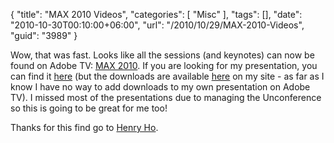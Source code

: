 {
	"title": "MAX 2010 Videos",
	"categories": [
		"Misc"
	],
	"tags": [],
	"date": "2010-10-30T00:10:00+06:00",
	"url": "/2010/10/29/MAX-2010-Videos",
	"guid": "3989"
}

Wow, that was fast. Looks like all the sessions (and keynotes) can now be found on Adobe TV: <a href="http://tv.adobe.com/channel/max/max-2010/">MAX 2010</a>. If you are looking for my presentation, you can find it <a href="http://tv.adobe.com/watch/max-2010-develop/best-practices-of-the-modern-coldfusion-developer/">here</a> (but the downloads are available <a href="http://www.raymondcamden.com/index.cfm/2010/10/29/Slides-from-my-MAX-presentation-Best-Practices-of-the-Modern-ColdFusion-Developer">here</a> on my site - as far as I know I have no way to add downloads to my own presentation on Adobe TV). I missed most of the presentations due to managing the Unconference so this is going to be great for me too!

Thanks for this find go to <a href="http://henrylearnstorock.blogspot.com/2010/10/max-2010-sessions-on-adobe-tv.html">Henry Ho</a>.
